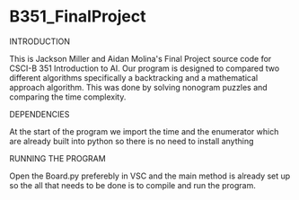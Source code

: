 # B351_FinalProject
INTRODUCTION

This is Jackson Miller and Aidan Molina's Final Project source code for CSCI-B 351 Introduction to AI. Our program is designed to compared two different algorithms specifically a backtracking and a mathematical approach algorithm. This was done by solving nonogram puzzles and comparing the time complexity.

DEPENDENCIES

At the start of the program we import the time and the enumerator which are already built into python so there is no need to install anything

RUNNING THE PROGRAM

Open the Board.py preferebly in VSC and the main method is already set up so the all that needs to be done is to compile and run the program.
